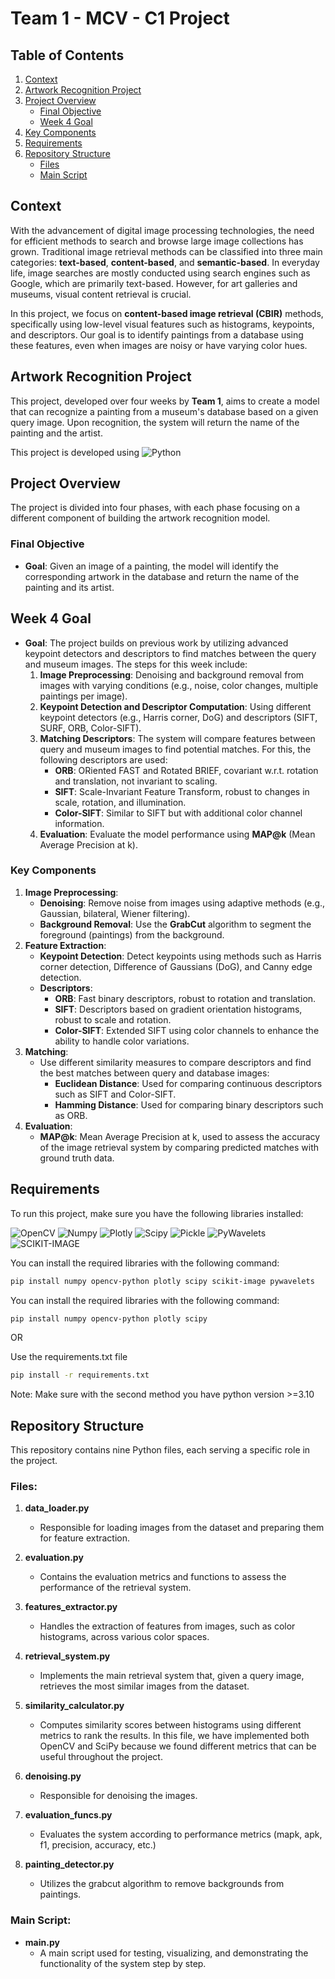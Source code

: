 # Team 1 - MCV - C1 Project

## Table of Contents

1. [Context](#context)
2. [Artwork Recognition Project](#artwork-recognition-project)
3. [Project Overview](#project-overview)
   - [Final Objective](#final-objective)
   - [Week 4 Goal](#week-4-goal)
4. [Key Components](#key-components)
5. [Requirements](#requirements)
6. [Repository Structure](#repository-structure)
   - [Files](#files)
   - [Main Script](#main-script)

## Context

With the advancement of digital image processing technologies, the need for efficient methods to search and browse large image collections has grown. Traditional image retrieval methods can be classified into three main categories: **text-based**, **content-based**, and **semantic-based**. In everyday life, image searches are mostly conducted using search engines such as Google, which are primarily text-based. However, for art galleries and museums, visual content retrieval is crucial.

In this project, we focus on **content-based image retrieval (CBIR)** methods, specifically using low-level visual features such as histograms, keypoints, and descriptors. Our goal is to identify paintings from a database using these features, even when images are noisy or have varying color hues.

## Artwork Recognition Project

This project, developed over four weeks by **Team 1**, aims to create a model that can recognize a painting from a museum's database based on a given query image. Upon recognition, the system will return the name of the painting and the artist.

This project is developed using ![Python](https://img.shields.io/badge/Python-FFD43B?style=for-the-badge&logo=python&logoColor=blue)

## Project Overview

The project is divided into four phases, with each phase focusing on a different component of building the artwork recognition model.

### Final Objective

- **Goal**: Given an image of a painting, the model will identify the corresponding artwork in the database and return the name of the painting and its artist.

## Week 4 Goal

- **Goal**: The project builds on previous work by utilizing advanced keypoint detectors and descriptors to find matches between the query and museum images. The steps for this week include:
  1. **Image Preprocessing**: Denoising and background removal from images with varying conditions (e.g., noise, color changes, multiple paintings per image).
  2. **Keypoint Detection and Descriptor Computation**: Using different keypoint detectors (e.g., Harris corner, DoG) and descriptors (SIFT, SURF, ORB, Color-SIFT).
  3. **Matching Descriptors**: The system will compare features between query and museum images to find potential matches. For this, the following descriptors are used:
     - **ORB**: ORiented FAST and Rotated BRIEF, covariant w.r.t. rotation and translation, not invariant to scaling.
     - **SIFT**: Scale-Invariant Feature Transform, robust to changes in scale, rotation, and illumination.
     - **Color-SIFT**: Similar to SIFT but with additional color channel information.
  4. **Evaluation**: Evaluate the model performance using **MAP@k** (Mean Average Precision at k).

### Key Components

1. **Image Preprocessing**:
   - **Denoising**: Remove noise from images using adaptive methods (e.g., Gaussian, bilateral, Wiener filtering).
   - **Background Removal**: Use the **GrabCut** algorithm to segment the foreground (paintings) from the background.
2. **Feature Extraction**:
   - **Keypoint Detection**: Detect keypoints using methods such as Harris corner detection, Difference of Gaussians (DoG), and Canny edge detection.
   - **Descriptors**:
     - **ORB**: Fast binary descriptors, robust to rotation and translation.
     - **SIFT**: Descriptors based on gradient orientation histograms, robust to scale and rotation.
     - **Color-SIFT**: Extended SIFT using color channels to enhance the ability to handle color variations.
3. **Matching**:
   - Use different similarity measures to compare descriptors and find the best matches between query and database images:
     - **Euclidean Distance**: Used for comparing continuous descriptors such as SIFT and Color-SIFT.
     - **Hamming Distance**: Used for comparing binary descriptors such as ORB.
4. **Evaluation**:
   - **MAP@k**: Mean Average Precision at k, used to assess the accuracy of the image retrieval system by comparing predicted matches with ground truth data.

## Requirements

To run this project, make sure you have the following libraries installed:

![OpenCV](https://img.shields.io/badge/OpenCV-27338e?style=for-the-badge&logo=OpenCV&logoColor=white)
![Numpy](https://img.shields.io/badge/Numpy-777BB4?style=for-the-badge&logo=numpy&logoColor=white)
![Plotly](https://img.shields.io/badge/Plotly-239120?style=for-the-badge&logo=plotly&logoColor=white)
![Scipy](https://img.shields.io/badge/scipy-FF6633?style=for-the-badge&logo=spicy&logoColor=white)
![Pickle](https://img.shields.io/badge/Pickle-0a9c6b?style=for-the-badge&logo=python&logoColor=white)
![PyWavelets](https://img.shields.io/badge/PyWavelets-1d8bcd?style=for-the-badge&logo=python&logoColor=white)
![SCIKIT-IMAGE](https://img.shields.io/badge/scikit--image-5b80b1?style=for-the-badge&logo=python&logoColor=white)

You can install the required libraries with the following command:

```bash
pip install numpy opencv-python plotly scipy scikit-image pywavelets
```
You can install the required libraries with the following command:

```bash
pip install numpy opencv-python plotly scipy
````

OR

Use the requirements.txt file

```bash
pip install -r requirements.txt
```

Note: Make sure with the second method you have python version >=3.10

## Repository Structure

This repository contains nine Python files, each serving a specific role in the project.

### Files:

1. **data_loader.py**

   - Responsible for loading images from the dataset and preparing them for feature extraction.

2. **evaluation.py**

   - Contains the evaluation metrics and functions to assess the performance of the retrieval system.

3. **features_extractor.py**

   - Handles the extraction of features from images, such as color histograms, across various color spaces.

4. **retrieval_system.py**

   - Implements the main retrieval system that, given a query image, retrieves the most similar images from the dataset.

5. **similarity_calculator.py**

   - Computes similarity scores between histograms using different metrics to rank the results. In this file, we have implemented both OpenCV and SciPy because we found different metrics that can be useful throughout the project.

6. **denoising.py**

   - Responsible for denoising the images.

7. **evaluation_funcs.py**

   - Evaluates the system according to performance metrics (mapk, apk, f1, precision, accuracy, etc.)

8. **painting_detector.py**
   - Utilizes the grabcut algorithm to remove backgrounds from paintings.

### Main Script:

- **main.py**
  - A main script used for testing, visualizing, and demonstrating the functionality of the system step by step.
